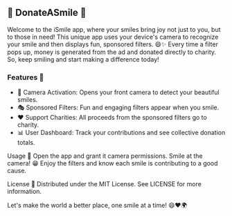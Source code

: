 ## 🌟 DonateASmile 🌟


Welcome to the iSmile app, where your smiles bring joy not just to you, but to those in need! 
This unique app uses your device's camera to recognize your smile and then displays fun, sponsored filters. 😄✨ 
Every time a filter pops up, money is generated from the ad and donated directly to charity. So, keep smiling and start making a difference today!

### Features 🚀
- 📸 Camera Activation: Opens your front camera to detect your beautiful smiles.
- 🎭 Sponsored Filters: Fun and engaging filters appear when you smile.
- ❤️ Support Charities: All proceeds from the sponsored filters go to charity.
- 📊 User Dashboard: Track your contributions and see collective donation totals.
  

Usage 📲
Open the app and grant it camera permissions.
Smile at the camera! 😁
Enjoy the filters and know each smile is contributing to a good cause.

License 📜
Distributed under the MIT License. See LICENSE for more information.

Let's make the world a better place, one smile at a time! 😄❤️🌍
